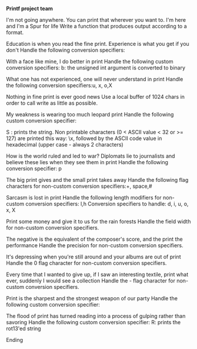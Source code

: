 ****Printf project team****

I'm not going anywhere. You can print that wherever you want to. I'm here and I'm a Spur for life Write a function that produces output according to a format.

Education is when you read the fine print. Experience is what you get if you don't Handle the following conversion specifiers:

With a face like mine, I do better in print Handle the following custom conversion specifiers: b: the unsigned int argument is converted to binary

What one has not experienced, one will never understand in print Handle the following conversion specifiers:u, x, o,X

Nothing in fine print is ever good news Use a local buffer of 1024 chars in order to call write as little as possible.

My weakness is wearing too much leopard print Handle the following custom conversion specifier:

S : prints the string. Non printable characters (0 < ASCII value < 32 or >= 127) are printed this way: \x, followed by the ASCII code value in hexadecimal (upper case - always 2 characters)

How is the world ruled and led to war? Diplomats lie to journalists and believe these lies when they see them in print Handle the following conversion specifier: p

The big print gives and the small print takes away Handle the following flag characters for non-custom conversion specifiers:+, space,#

Sarcasm is lost in print Handle the following length modifiers for non-custom conversion specifiers: l,h Conversion specifiers to handle: d, i, u, o, x, X

Print some money and give it to us for the rain forests Handle the field width for non-custom conversion specifiers.

The negative is the equivalent of the composer's score, and the print the performance Handle the precision for non-custom conversion specifiers.

It's depressing when you're still around and your albums are out of print Handle the 0 flag character for non-custom conversion specifiers.

Every time that I wanted to give up, if I saw an interesting textile, print what ever, suddenly I would see a collection Handle the - flag character for non-custom conversion specifiers.

Print is the sharpest and the strongest weapon of our party Handle the following custom conversion specifier:

The flood of print has turned reading into a process of gulping rather than savoring Handle the following custom conversion specifier: R: prints the rot13'ed string

Ending

